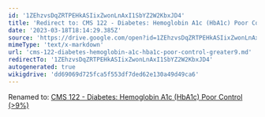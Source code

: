 ```yaml
---
id: '1ZEhzvsDqZRTPEHkASIixZwonLnAxI1SbYZ2W2KbxJD4'
title: 'Redirect to: CMS 122 - Diabetes: Hemoglobin A1c (HbA1c) Poor Control (>9%)'
date: '2023-03-18T18:14:29.385Z'
source: 'https://drive.google.com/open?id=1ZEhzvsDqZRTPEHkASIixZwonLnAxI1SbYZ2W2KbxJD4'
mimeType: 'text/x-markdown'
url: 'cms-122-diabetes-hemoglobin-a1c-hba1c-poor-control-greater9.md'
redirectTo: '1ZEhzvsDqZRTPEHkASIixZwonLnAxI1SbYZ2W2KbxJD4'
autogenerated: true
wikigdrive: 'dd69069d725fca5f553df7ded62e130a49d49ca6'
---
```

Renamed to: [CMS 122 - Diabetes: Hemoglobin A1c (HbA1c) Poor Control (>9%)](cms-122-diabetes-hemoglobin-a1c-hba1c-poor-control-greater9.md)
